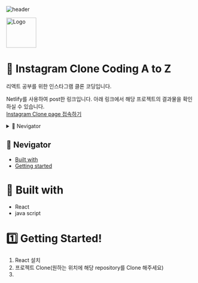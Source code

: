 ![header](https://capsule-render.vercel.app/api?type=waving&color=auto&height=300&section=header&text=React%20Toy%20Project&fontSize=70&animation=fadeIn&fontAlignY=38&desc=&descAlignY=51&descAlign=62)

<div>
  <img src="https://avatars.githubusercontent.com/u/90607105?s=200&v=4" alt="Logo" width="80" height="80">
  <h1>🚀 Instagram Clone Coding A to Z</h1>
</div>

리액트 공부를 위한 인스타그램 클론 코딩입니다. 

Netlify를 사용하여 post한 링크입니다.
아래 링크에서 해당 프로젝트의 결과물을 확인하실 수 있습니다. 
<br>
<a href="https://meanstagram.netlify.app/">Instagram Clone page 접속하기</a>

<details>
  <summary>🧭 Nevigator</summary>
  <ol>
    <li>
      <!-- <a href="#about-the-project">About The Project</a> -->
      <ul>
        <li><a href="#built-with">Built With</a></li>
      </ul>
    </li>
    <li>
      <a href="#getting-started">Getting Started</a>
      <ul>
        <li><a href="#convention">Convention</a></li>
        <li><a href="#commit-convention">Commit Convention</a></li>
        <li><a href="#prerequisites">Prerequisites</a></li>
        <li><a href="#installation">Installation</a></li>
      </ul>
    </li>
  </ol>
</details>

## 🧭 Nevigator
- [Built with](#build-with)
- [Getting started](#getting-started!)

# 📃 Built with
- React
- java script

# 1️⃣ Getting Started!
1. React 설치
2. 프로젝트 Clone(원하는 위치에 해당 repository를 Clone 해주세요)
3. 

